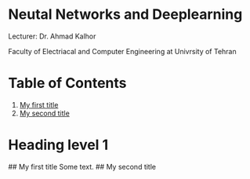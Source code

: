 # Neutal Networks and Deeplearning
<p>Lecturer: Dr. Ahmad Kalhor
<p>Faculty of Electriacal and Computer Engineering at Univrsity of Tehran

# Table of Contents

1. [My first title](#my-first-title)
2. [My second title](#my-second-title)
<h1>Heading level 1</h1>
## My first title
Some text.
## My second title
